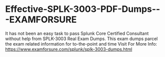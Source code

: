 # Effective-SPLK-3003-PDF-Dumps---EXAMFORSURE
 It has not been an easy task to pass Splunk Core Certified Consultant without help from SPLK-3003 Real Exam Dumps. This exam dumps parcel the exam related information for to-the-point and time   Visit For More Info: https://www.examforsure.com/splunk/splk-3003-dumps.html
